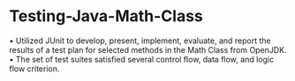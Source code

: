 # Testing-Java-Math-Class
• Utilized JUnit to develop, present, implement, evaluate, and report the results of a test plan for selected methods in the Math Class from OpenJDK. 
• The set of test suites satisfied several control flow, data flow, and logic flow criterion.
